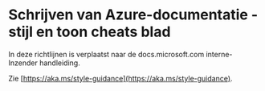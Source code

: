 # <a name="writing-azure-documentation---style-and-voice-cheat-sheet"></a>Schrijven van Azure-documentatie - stijl en toon cheats blad

In deze richtlijnen is verplaatst naar de docs.microsoft.com interne-Inzender handleiding.

Zie [https://aka.ms/style-guidance](https://aka.ms/style-guidance).
